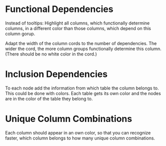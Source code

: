 # Functional Dependencies
Instead of tooltips: Highlight all columns, which functionally determine columns, in a different color than those columns, which depend on this column gorup.

Adapt the width of the column cords to the number of dependencies. The wider the cord, the more column groups functionally determine this column. (There should be no white color in the cord.)

# Inclusion Dependencies
To each node add the information from which table the column belongs to. This could be done with colors. Each table gets its own color and the nodes are in the color of the table they belong to.

# Unique Column Combinations
Each column should appear in an own color, so that you can recognize faster, which column belongs to how many unique column combinations.